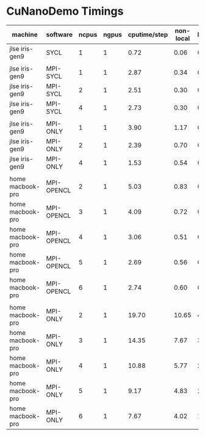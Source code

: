 # CuNanoDemo Timings

|machine          | software   | ncpus | ngpus | cputime/step | non-local | lagrange | fft  |
|-----------------|------------|-------|-------|--------------|-----------|----------|------|
|jlse iris-gen9   |     SYCL   | 1     | 1     | 0.72         | 0.06      | 0.05     | 0.40 |
|                 |            |       |       |              |           |          |      |
|jlse iris-gen9   | MPI-SYCL   | 1     | 1     | 2.87         | 0.34      | 0.26     | 2.21 |
|jlse iris-gen9   | MPI-SYCL   | 2     | 1     | 2.51         | 0.30      | 0.24     | 1.84 |
|jlse iris-gen9   | MPI-SYCL   | 4     | 1     | 2.73         | 0.30      | 0.24     | 2.01 |
|                 |            |       |       |              |           |          |      |
|jlse iris-gen9   | MPI-ONLY   | 1     | 1     | 3.90         | 1.17      | 0.65     | 1.72 |
|jlse iris-gen9   | MPI-ONLY   | 2     | 1     | 2.39         | 0.70      | 0.41     | 1.01 |
|jlse iris-gen9   | MPI-ONLY   | 4     | 1     | 1.53         | 0.54      | 0.34     | 0.48 |
|                 |            |       |       |              |           |          |      |
|home macbook-pro | MPI-OPENCL | 2     | 1     | 5.03         | 0.83      | 0.46     | 3.05 |
|home macbook-pro | MPI-OPENCL | 3     | 1     | 4.09         | 0.72      | 0.53     | 2.33 |
|home macbook-pro | MPI-OPENCL | 4     | 1     | 3.06         | 0.51      | 0.36     | 1.71 |
|home macbook-pro | MPI-OPENCL | 5     | 1     | 2.69         | 0.56      | 0.39     | 1.47 |
|home macbook-pro | MPI-OPENCL | 6     | 1     | 2.74         | 0.60      | 0.50     | 1.38 |
|                 |            |       |       |              |           |          |      |
|home macbook-pro | MPI-ONLY   | 2     | 1     | 19.70        | 10.65     | 4.52     | 3.15 |
|home macbook-pro | MPI-ONLY   | 3     | 1     | 14.35        | 7.67      | 3.35     | 2.30 |
|home macbook-pro | MPI-ONLY   | 4     | 1     | 10.88        | 5.77      | 2.53     | 1.73 |
|home macbook-pro | MPI-ONLY   | 5     | 1     | 9.17         | 4.83      | 2.13     | 1.51 |
|home macbook-pro | MPI-ONLY   | 6     | 1     | 7.67         | 4.02      | 1.77     | 1.25 |
